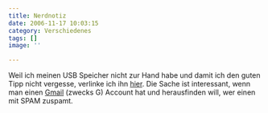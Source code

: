 ```yaml
---
title: Nerdnotiz
date: 2006-11-17 10:03:15
category: Verschiedenes
tags: []
image: ''

---
```


Weil ich meinen USB Speicher nicht zur Hand habe und damit ich den guten Tipp nicht vergesse, verlinke ich ihn [hier](http://www.lifehacker.com/software/gmail/figure-out-whos-selling-your-email-address-215174.php). Die Sache ist interessant, wenn man einen [Gmail](http://www.gmail.com) (zwecks G) Account hat und herausfinden will, wer einen mit SPAM zuspamt.
